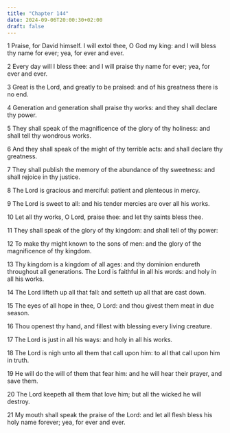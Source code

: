 ```yaml
---
title: "Chapter 144"
date: 2024-09-06T20:00:30+02:00
draft: false
---
```



1 Praise, for David himself. I will extol thee, O God my king: and I will bless thy name for ever; yea, for ever and ever.

2 Every day will I bless thee: and I will praise thy name for ever; yea, for ever and ever.

3 Great is the Lord, and greatly to be praised: and of his greatness there is no end.

4 Generation and generation shall praise thy works: and they shall declare thy power.

5 They shall speak of the magnificence of the glory of thy holiness: and shall tell thy wondrous works.

6 And they shall speak of the might of thy terrible acts: and shall declare thy greatness.

7 They shall publish the memory of the abundance of thy sweetness: and shall rejoice in thy justice.

8 The Lord is gracious and merciful: patient and plenteous in mercy.

9 The Lord is sweet to all: and his tender mercies are over all his works.

10 Let all thy works, O Lord, praise thee: and let thy saints bless thee.

11 They shall speak of the glory of thy kingdom: and shall tell of thy power:

12 To make thy might known to the sons of men: and the glory of the magnificence of thy kingdom.

13 Thy kingdom is a kingdom of all ages: and thy dominion endureth throughout all generations. The Lord is faithful in all his words: and holy in all his works.

14 The Lord lifteth up all that fall: and setteth up all that are cast down.

15 The eyes of all hope in thee, O Lord: and thou givest them meat in due season.

16 Thou openest thy hand, and fillest with blessing every living creature.

17 The Lord is just in all his ways: and holy in all his works.

18 The Lord is nigh unto all them that call upon him: to all that call upon him in truth.

19 He will do the will of them that fear him: and he will hear their prayer, and save them.

20 The Lord keepeth all them that love him; but all the wicked he will destroy.

21 My mouth shall speak the praise of the Lord: and let all flesh bless his holy name forever; yea, for ever and ever.

